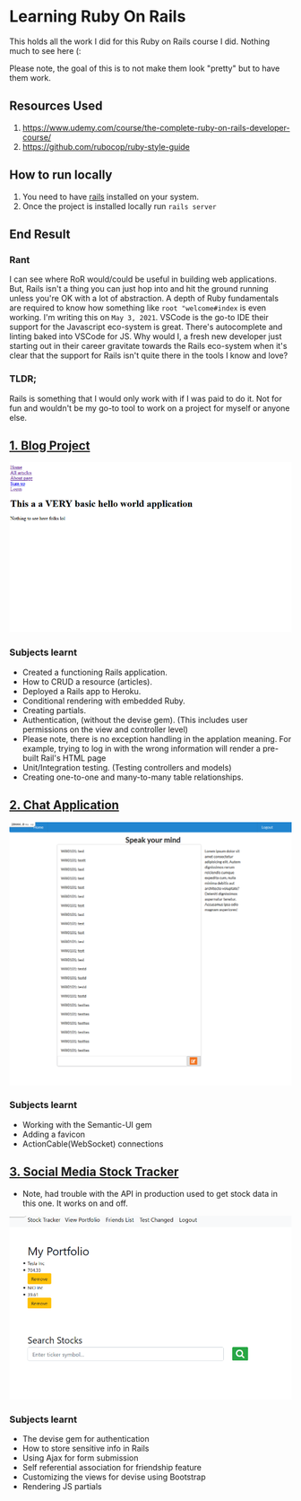 # Learning Ruby On Rails

This holds all the work I did for this Ruby on Rails course I did. Nothing much to see here (:

Please note, the goal of this is to not make them look "pretty" but to have them work.

## Resources Used

1. https://www.udemy.com/course/the-complete-ruby-on-rails-developer-course/
2. https://github.com/rubocop/ruby-style-guide

## How to run locally

1. You need to have [rails](https://rubyonrails.org/) installed on your system.
2. Once the project is installed locally run `rails server`

## End Result

### Rant
I can see where RoR would/could be useful in building web applications. But, Rails isn't a thing you can just hop into and hit the ground running unless you're OK with a lot of abstraction. A depth of Ruby fundamentals are required to know how something like `root "welcome#index` is even working. I'm writing this on `May 3, 2021`. VSCode is the go-to IDE their support for the Javascript eco-system is great. There's autocomplete and linting baked into VSCode for JS. Why would I, a fresh new developer just starting out in their career gravitate towards the Rails eco-system when it's clear that the support for Rails isn't quite there in the tools I know and love? 

### TLDR;
Rails is something that I would only work with if I was paid to do it. Not for fun and wouldn't be my go-to tool to work on a project for myself or anyone else.  


## [1. Blog Project](https://wb-hello-world-blog.herokuapp.com/)

![The blog application home page](./images/blog.png)

### Subjects learnt

- Created a functioning Rails application.
- How to CRUD a resource (articles).
- Deployed a Rails app to Heroku.
- Conditional rendering with embedded Ruby.
- Creating partials.
- Authentication, (without the devise gem). (This includes user permissions on the view and controller level)
- Please note, there is no exception handling in the applation meaning. For example, trying to log in with the wrong information will render a pre-built Rail's HTML page
- Unit/Integration testing. (Testing controllers and models)
- Creating one-to-one and many-to-many table relationships.

## [2. Chat Application](https://wb-chat-app.herokuapp.com/)

![The chat application](./images/chat.png)

### Subjects learnt

- Working with the Semantic-UI gem
- Adding a favicon
- ActionCable(WebSocket) connections

## [3. Social Media Stock Tracker](https://protected-headland-15811.herokuapp.com/)

- Note, had trouble with the API in production used to get stock data in this one. It works on and off.

![The Stock App](./images/stock.png)

### Subjects learnt

- The devise gem for authentication
- How to store sensitive info in Rails
- Using Ajax for form submission
- Self referential association for friendship feature
- Customizing the views for devise using Bootstrap
- Rendering JS partials
